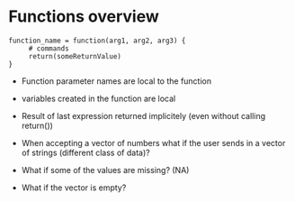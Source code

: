 # Functions overview


```
function_name = function(arg1, arg2, arg3) {
     # commands
     return(someReturnValue)
}
```

* Function parameter names are local to the function
* variables created in the function are local
* Result of last expression returned implicitely (even without calling return())

* When accepting a vector of numbers what if the user sends in a vector of strings (different class of data)?
* What if some of the values are missing? (NA)
* What if the vector is empty?


